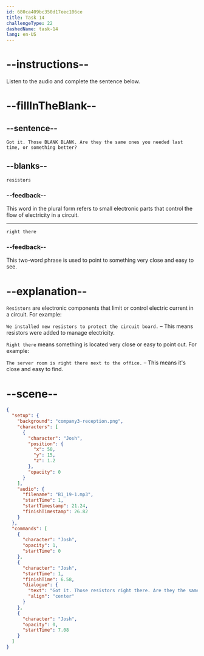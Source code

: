 ```yaml
---
id: 680ca409bc350d17eec106ce
title: Task 14
challengeType: 22
dashedName: task-14
lang: en-US
---
```


<!-- (Audio) Josh: Got it. Those resistors right there. Are they the same ones you needed last time, or something better? -->

# --instructions--

Listen to the audio and complete the sentence below.

# --fillInTheBlank--

## --sentence--

`Got it. Those BLANK BLANK. Are they the same ones you needed last time, or something better?`

## --blanks--

`resistors`

### --feedback--

This word in the plural form refers to small electronic parts that control the flow of electricity in a circuit.

---

`right there`

### --feedback--

This two-word phrase is used to point to something very close and easy to see.

# --explanation--

`Resistors` are electronic components that limit or control electric current in a circuit. For example:

`We installed new resistors to protect the circuit board.` – This means resistors were added to manage electricity.

`Right there` means something is located very close or easy to point out. For example:

`The server room is right there next to the office.` – This means it's close and easy to find.

# --scene--

```json
{
  "setup": {
    "background": "company3-reception.png",
    "characters": [
      {
        "character": "Josh",
        "position": {
          "x": 50,
          "y": 15,
          "z": 1.2
        },
        "opacity": 0
      }
    ],
    "audio": {
      "filename": "B1_19-1.mp3",
      "startTime": 1,
      "startTimestamp": 21.24,
      "finishTimestamp": 26.82
    }
  },
  "commands": [
    {
      "character": "Josh",
      "opacity": 1,
      "startTime": 0
    },
    {
      "character": "Josh",
      "startTime": 1,
      "finishTime": 6.58,
      "dialogue": {
        "text": "Got it. Those resistors right there. Are they the same ones you needed last time or something better?",
        "align": "center"
      }
    },
    {
      "character": "Josh",
      "opacity": 0,
      "startTime": 7.08
    }
  ]
}
```
